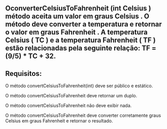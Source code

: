 ## OconverterCelsiusToFahrenheit (int Celsius ) método aceita um valor em graus Celsius . O método deve converter a temperatura e retornar o valor em graus Fahrenheit . A temperatura Celsius ( TC ) e a temperatura Fahrenheit ( TF ) estão relacionadas pela seguinte relação: TF = (9/5) * TC + 32.
## Requisitos:
O método convertCelsiusToFahrenheit(int) deve ser público e estático.

O método convertCelsiusToFahrenheit deve retornar um duplo.

O método convertCelsiusToFahrenheit não deve exibir nada.

O método convertCelsiusToFahrenheit deve converter corretamente graus Celsius em graus Fahrenheit e retornar o resultado.
